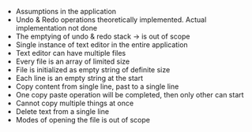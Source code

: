 * Assumptions in the application
* Undo & Redo operations theoretically implemented. Actual implementation not done
* The emptying of undo & redo stack -> is out of scope
* Single instance of text editor in the entire application
* Text editor can have multiple files
* Every file is an array of limited size
* File is initialized as empty string of definite size
* Each line is an empty string at the start
* Copy content from single line, past to a single line
* One copy paste operation will be completed, then only other can start
* Cannot copy multiple things at once
* Delete text from a single line
* Modes of opening the file is out of scope